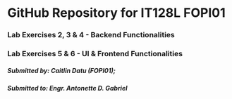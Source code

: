 # GitHub Repository for IT128L FOPI01 

### Lab Exercises 2, 3 & 4 - Backend Functionalities

### Lab Exercises 5 & 6 - UI & Frontend Functionalities


##### Submitted by: Caitlin Datu (FOPI01);
##### Submitted to: Engr. Antonette D. Gabriel
